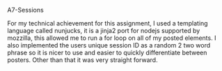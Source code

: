 A7-Sessions

For my technical achievement for this assignment, I used a templating language called nunjucks, it is a jinja2 port for nodejs supported by mozzilla, this allowed me to run a for loop on all of my posted elements. I also implemented the users unique session ID as a random 2 two word phrase so it is nicer to use and easier to quickly differentiate between posters. Other than that it was very straight forward.